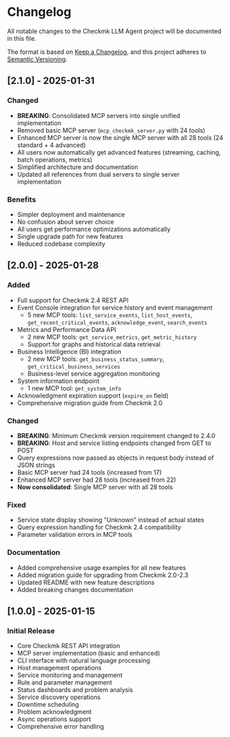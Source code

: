 # Changelog

All notable changes to the Checkmk LLM Agent project will be documented in this file.

The format is based on [Keep a Changelog](https://keepachangelog.com/en/1.0.0/),
and this project adheres to [Semantic Versioning](https://semver.org/spec/v2.0.0.html).

## [2.1.0] - 2025-01-31

### Changed
- **BREAKING**: Consolidated MCP servers into single unified implementation
- Removed basic MCP server (`mcp_checkmk_server.py` with 24 tools)  
- Enhanced MCP server is now the single MCP server with all 28 tools (24 standard + 4 advanced)
- All users now automatically get advanced features (streaming, caching, batch operations, metrics)
- Simplified architecture and documentation
- Updated all references from dual servers to single server implementation

### Benefits
- Simpler deployment and maintenance
- No confusion about server choice  
- All users get performance optimizations automatically
- Single upgrade path for new features
- Reduced codebase complexity

## [2.0.0] - 2025-01-28

### Added
- Full support for Checkmk 2.4 REST API
- Event Console integration for service history and event management
  - 5 new MCP tools: `list_service_events`, `list_host_events`, `get_recent_critical_events`, `acknowledge_event`, `search_events`
- Metrics and Performance Data API
  - 2 new MCP tools: `get_service_metrics`, `get_metric_history`
  - Support for graphs and historical data retrieval
- Business Intelligence (BI) integration
  - 2 new MCP tools: `get_business_status_summary`, `get_critical_business_services`
  - Business-level service aggregation monitoring
- System information endpoint
  - 1 new MCP tool: `get_system_info`
- Acknowledgment expiration support (`expire_on` field)
- Comprehensive migration guide from Checkmk 2.0

### Changed
- **BREAKING**: Minimum Checkmk version requirement changed to 2.4.0
- **BREAKING**: Host and service listing endpoints changed from GET to POST
- Query expressions now passed as objects in request body instead of JSON strings
- Basic MCP server had 24 tools (increased from 17)
- Enhanced MCP server had 28 tools (increased from 22)
- **Now consolidated**: Single MCP server with all 28 tools

### Fixed
- Service state display showing "Unknown" instead of actual states
- Query expression handling for Checkmk 2.4 compatibility
- Parameter validation errors in MCP tools

### Documentation
- Added comprehensive usage examples for all new features
- Added migration guide for upgrading from Checkmk 2.0-2.3
- Updated README with new feature descriptions
- Added breaking changes documentation

## [1.0.0] - 2025-01-15

### Initial Release
- Core Checkmk REST API integration
- MCP server implementation (basic and enhanced)
- CLI interface with natural language processing
- Host management operations
- Service monitoring and management
- Rule and parameter management
- Status dashboards and problem analysis
- Service discovery operations
- Downtime scheduling
- Problem acknowledgment
- Async operations support
- Comprehensive error handling